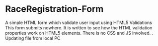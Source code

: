 # RaceRegistration-Form
A simple HTML form which validate user input using HTML5 Validations
This form submits nowhere.   It is written to see how the HTML validation properties work on HTML5 elements.   There is no CSS and JS involved.
.
Updating file from local PC
